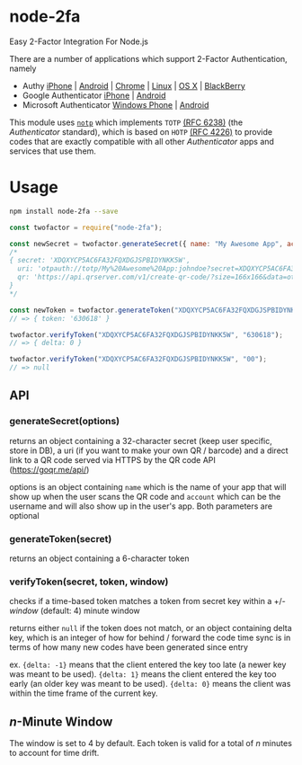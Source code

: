 # node-2fa

Easy 2-Factor Integration For Node.js

There are a number of applications which support 2-Factor Authentication, namely

- Authy [iPhone](https://itunes.apple.com/us/app/authy/id494168017?mt=8) | [Android](https://play.google.com/store/apps/details?id=com.authy.authy&hl=en) | [Chrome](https://chrome.google.com/webstore/detail/authy/gaedmjdfmmahhbjefcbgaolhhanlaolb?hl=en) | [Linux](https://www.authy.com/personal/) | [OS X](https://www.authy.com/personal/) | [BlackBerry](https://appworld.blackberry.com/webstore/content/38831914/?countrycode=US&lang=en)
- Google Authenticator [iPhone](https://itunes.apple.com/us/app/google-authenticator/id388497605?mt=8) | [Android](https://play.google.com/store/apps/details?id=com.google.android.apps.authenticator2&hl=en)
- Microsoft Authenticator [Windows Phone](https://www.microsoft.com/en-us/store/apps/authenticator/9wzdncrfj3rj) | [Android](https://play.google.com/store/apps/details?id=com.microsoft.msa.authenticator)

This module uses [`notp`](https://github.com/guyht/notp) which implements `TOTP` [(RFC 6238)](https://www.ietf.org/rfc/rfc6238.txt)
(the _Authenticator_ standard), which is based on `HOTP` [(RFC 4226)](https://www.ietf.org/rfc/rfc4226.txt)
to provide codes that are exactly compatible with all other _Authenticator_ apps and services that use them.

Usage
=====

```bash
npm install node-2fa --save
```

```javascript
const twofactor = require("node-2fa");

const newSecret = twofactor.generateSecret({ name: "My Awesome App", account: "johndoe" });
/*
{ secret: 'XDQXYCP5AC6FA32FQXDGJSPBIDYNKK5W',
  uri: 'otpauth://totp/My%20Awesome%20App:johndoe?secret=XDQXYCP5AC6FA32FQXDGJSPBIDYNKK5W&issuer=My%20Awesome%20App',
  qr: 'https://api.qrserver.com/v1/create-qr-code/?size=166x166&data=otpauth://totp/My%20Awesome%20App:johndoe%3Fsecret=XDQXYCP5AC6FA32FQXDGJSPBIDYNKK5W%26issuer=My%20Awesome%20App'
}
*/

const newToken = twofactor.generateToken("XDQXYCP5AC6FA32FQXDGJSPBIDYNKK5W");
// => { token: '630618' }

twofactor.verifyToken("XDQXYCP5AC6FA32FQXDGJSPBIDYNKK5W", "630618");
// => { delta: 0 }

twofactor.verifyToken("XDQXYCP5AC6FA32FQXDGJSPBIDYNKK5W", "00");
// => null
```

## API

### generateSecret(options)

returns an object containing a 32-character secret (keep user specific, store in DB), a uri (if you want to make your own QR / barcode) and a direct link to a QR code served via HTTPS by the QR code API (https://goqr.me/api/)

options is an object containing `name` which is the name of your app that will show up when the user scans the QR code and `account` which can be the username and will also show up in the user's app. Both parameters are optional

### generateToken(secret)

returns an object containing a 6-character token

### verifyToken(secret, token, window)

checks if a time-based token matches a token from secret key within a +/- _window_ (default: 4) minute window

returns either `null` if the token does not match, or an object containing delta key, which is an integer of how for behind / forward the code time sync is in terms of how many new codes have been generated since entry

ex.
`{delta: -1}` means that the client entered the key too late (a newer key was meant to be used).
`{delta: 1}` means the client entered the key too early (an older key was meant to be used).
`{delta: 0}` means the client was within the time frame of the current key.

## _n_-Minute Window

The window is set to 4 by default. Each token is valid for a total of _n_ minutes to account for time drift.
